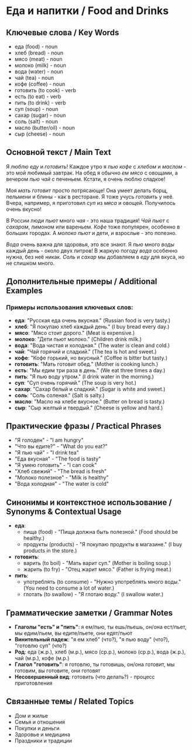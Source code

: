 # Еда и напитки / Food and Drinks

## Ключевые слова / Key Words
- еда (food) - noun
- хлеб (bread) - noun
- мясо (meat) - noun
- молоко (milk) - noun
- вода (water) - noun
- чай (tea) - noun
- кофе (coffee) - noun
- готовить (to cook) - verb
- есть (to eat) - verb
- пить (to drink) - verb
- суп (soup) - noun
- сахар (sugar) - noun
- соль (salt) - noun
- масло (butter/oil) - noun
- сыр (cheese) - noun

## Основной текст / Main Text

Я *люблю* *еду* и *готовить*! Каждое утро я *пью* *кофе* с *хлебом* и *маслом* - это мой любимый завтрак. На обед я обычно *ем* *мясо* с овощами, а вечером *пью* *чай* с печеньем. Кстати, я очень люблю сладкое!

Моя *мать* *готовит* просто потрясающе! Она умеет делать борщ, пельмени и блины - как в ресторане. Я тоже учусь *готовить* у неё. Вчера, например, я приготовил *суп* из *мяса* и овощей. Получилось очень вкусно!

В России люди *пьют* много *чая* - это наша традиция! *Чай* *пьют* с *сахаром*, лимоном или вареньем. *Кофе* тоже популярен, особенно в больших городах. А *молоко* *пьют* и дети, и взрослые - это полезно.

*Вода* очень важна для здоровья, это все знают. Я *пью* много *воды* каждый день - около двух литров! В жаркую погоду *вода* особенно нужна, без неё никак. *Соль* и *сахар* мы добавляем в *еду* для вкуса, но не слишком много.

## Дополнительные примеры / Additional Examples

### Примеры использования ключевых слов:
- **еда**: "Русская еда очень вкусная." (Russian food is very tasty.)
- **хлеб**: "Я покупаю хлеб каждый день." (I buy bread every day.)
- **мясо**: "Мясо стоит дорого." (Meat is expensive.)
- **молоко**: "Дети пьют молоко." (Children drink milk.)
- **вода**: "Вода чистая и холодная." (The water is clean and cold.)
- **чай**: "Чай горячий и сладкий." (The tea is hot and sweet.)
- **кофе**: "Кофе горький, но вкусный." (Coffee is bitter but tasty.)
- **готовить**: "Мать готовит обед." (Mother is cooking lunch.)
- **есть**: "Мы едим три раза в день." (We eat three times a day.)
- **пить**: "Я пью воду утром." (I drink water in the morning.)
- **суп**: "Суп очень горячий." (The soup is very hot.)
- **сахар**: "Сахар белый и сладкий." (Sugar is white and sweet.)
- **соль**: "Соль соленая." (Salt is salty.)
- **масло**: "Масло на хлебе вкусное." (Butter on bread is tasty.)
- **сыр**: "Сыр желтый и твердый." (Cheese is yellow and hard.)

## Практические фразы / Practical Phrases

- "Я голоден" - "I am hungry"
- "Что вы едите?" - "What do you eat?"
- "Я пью чай" - "I drink tea"
- "Еда вкусная" - "The food is tasty"
- "Я умею готовить" - "I can cook"
- "Хлеб свежий" - "The bread is fresh"
- "Молоко полезное" - "Milk is healthy"
- "Вода холодная" - "The water is cold"

## Синонимы и контекстное использование / Synonyms & Contextual Usage

- **еда**: 
  - пища (food) - "Пища должна быть полезной." (Food should be healthy.)
  - продукты (products) - "Я покупаю продукты в магазине." (I buy products in the store.)
- **готовить**: 
  - варить (to boil) - "Мать варит суп." (Mother is boiling soup.)
  - жарить (to fry) - "Отец жарит мясо." (Father is frying meat.)
- **пить**: 
  - употреблять (to consume) - "Нужно употреблять много воды." (You need to consume a lot of water.)
  - глотать (to swallow) - "Я глотаю воду." (I swallow water.)

## Грамматические заметки / Grammar Notes

- **Глаголы "есть" и "пить"**: я ем/пью, ты ешь/пьешь, он/она ест/пьет, мы едим/пьем, вы едите/пьете, они едят/пьют
- **Винительный падеж**: "я ем хлеб" (что?), "я пью воду" (что?), "готовлю суп" (что?)
- **Род**: еда (ж.р.), хлеб (м.р.), мясо (ср.р.), молоко (ср.р.), вода (ж.р.), чай (м.р.), кофе (м.р.)
- **Глагол "готовить"**: я готовлю, ты готовишь, он/она готовит, мы готовим, вы готовите, они готовят
- **Несовершенный вид**: готовить (что делать?) - процесс приготовления

## Связанные темы / Related Topics

- Дом и жилье
- Семья и отношения
- Покупки и деньги
- Здоровье и медицина
- Праздники и традиции
